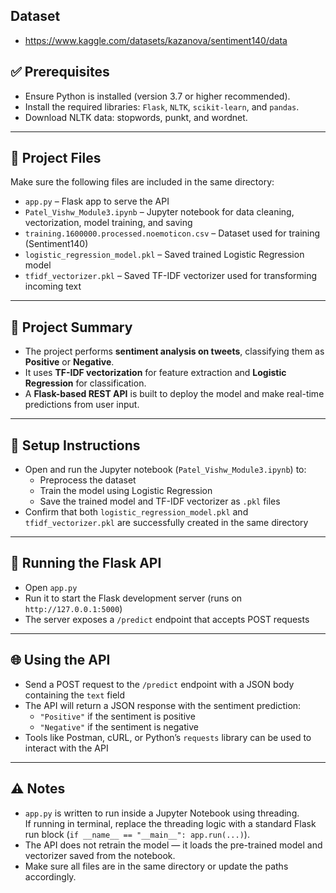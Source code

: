 ## Dataset

- https://www.kaggle.com/datasets/kazanova/sentiment140/data

## ✅ Prerequisites

- Ensure Python is installed (version 3.7 or higher recommended).
- Install the required libraries: `Flask`, `NLTK`, `scikit-learn`, and `pandas`.
- Download NLTK data: stopwords, punkt, and wordnet.

---

## 📁 Project Files

Make sure the following files are included in the same directory:
- `app.py` – Flask app to serve the API
- `Patel_Vishw_Module3.ipynb` – Jupyter notebook for data cleaning, vectorization, model training, and saving
- `training.1600000.processed.noemoticon.csv` – Dataset used for training (Sentiment140)
- `logistic_regression_model.pkl` – Saved trained Logistic Regression model
- `tfidf_vectorizer.pkl` – Saved TF-IDF vectorizer used for transforming incoming text

---

## 🧠 Project Summary

- The project performs **sentiment analysis on tweets**, classifying them as **Positive** or **Negative**.
- It uses **TF-IDF vectorization** for feature extraction and **Logistic Regression** for classification.
- A **Flask-based REST API** is built to deploy the model and make real-time predictions from user input.

---

## 🔧 Setup Instructions

- Open and run the Jupyter notebook (`Patel_Vishw_Module3.ipynb`) to:
  - Preprocess the dataset
  - Train the model using Logistic Regression
  - Save the trained model and TF-IDF vectorizer as `.pkl` files
- Confirm that both `logistic_regression_model.pkl` and `tfidf_vectorizer.pkl` are successfully created in the same directory

---

## 🚀 Running the Flask API

- Open `app.py`
- Run it to start the Flask development server (runs on `http://127.0.0.1:5000`)
- The server exposes a `/predict` endpoint that accepts POST requests

---

## 🌐 Using the API

- Send a POST request to the `/predict` endpoint with a JSON body containing the `text` field
- The API will return a JSON response with the sentiment prediction:
  - `"Positive"` if the sentiment is positive
  - `"Negative"` if the sentiment is negative
- Tools like Postman, cURL, or Python’s `requests` library can be used to interact with the API

---

## ⚠️ Notes

- `app.py` is written to run inside a Jupyter Notebook using threading.  
  If running in terminal, replace the threading logic with a standard Flask run block (`if __name__ == "__main__": app.run(...)`).
- The API does not retrain the model — it loads the pre-trained model and vectorizer saved from the notebook.
- Make sure all files are in the same directory or update the paths accordingly.
